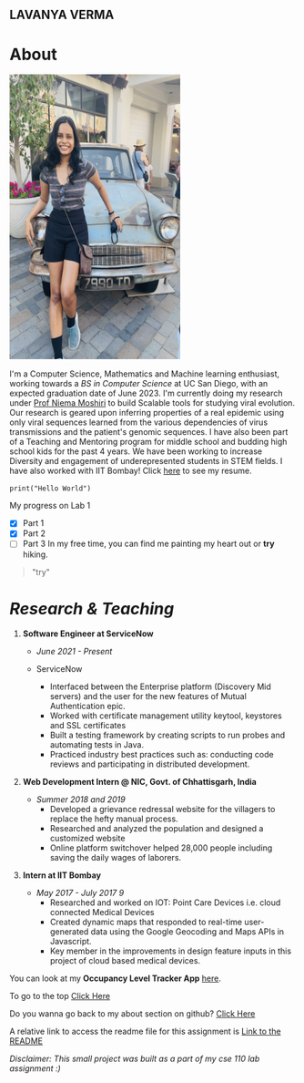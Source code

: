 
## LAVANYA VERMA
# About
<img src="me.jpeg" height="500" width = "300">

 I'm a Computer Science, Mathematics and Machine learning enthusiast, working towards a _BS in Computer Science_ at UC San Diego, with an expected graduation date of June 2023.
	 I'm currently doing my research under [Prof Niema Moshiri](https://niema.net/) to build Scalable tools for studying viral evolution. Our research is geared upon inferring properties of a real epidemic using only viral sequences learned from the various dependencies of virus transmissions and the patient's genomic sequences. 
	I have also been part of a Teaching and Mentoring program for middle school and budding high school kids for the past 4 years. We have been working to increase Diversity and engagement of underepresented students in STEM fields.
	 I have also worked with IIT Bombay! Click [here](./ResumeLV.docx) to see my resume.
	 
```
print("Hello World")
```
 My progress on Lab 1
- [x] Part 1
- [x] Part 2
- [ ] Part 3
In my free time, you can find me painting my heart out or **try** hiking.
> "try"
# ***Research & Teaching***
1. **Software Engineer at ServiceNow**
   * _June 2021 - Present_
   
    * ServiceNow
      - Interfaced between the Enterprise platform (Discovery Mid servers) and the user for the new features of Mutual Authentication epic.
      - Worked with certificate management utility keytool, keystores and SSL certificates 
      - Built a testing framework by creating scripts to run probes and automating tests in Java.
      - Practiced industry best practices such as: conducting code reviews and participating in distributed development.  

2. **Web Development Intern @ NIC, Govt. of Chhattisgarh, India**
   * _Summer 2018 and 2019_ 
     - Developed a grievance redressal website for the villagers to replace the hefty manual process.
     - Researched and analyzed the population and designed a customized website
     - Online platform switchover helped 28,000 people including saving the daily wages of laborers.
     
3.   **Intern at IIT Bombay**
     * _May 2017 - July 2017 9_ 
       - Researched and worked on IOT: Point Care Devices i.e. cloud connected Medical Devices
       - Created dynamic maps that responded to real-time user-generated data using the Google Geocoding and Maps APIs in Javascript.
       - Key member in the improvements in design feature inputs in this project of cloud based medical devices.

You can look at my **Occupancy Level Tracker App** [here](https://github.com/FiendFyre5/Occupancy_Level_Tracker).

To go to the top [Click Here](#about)

Do you wanna go back to my about section on github? [Click Here](https://github.com/FiendFyre5/Blank/blob/line/index.md#about)

A relative link to access the readme file for this assignment is [Link to the README](README.md)

*Disclaimer: This small project was built as a part of my cse 110 lab assignment :)*

